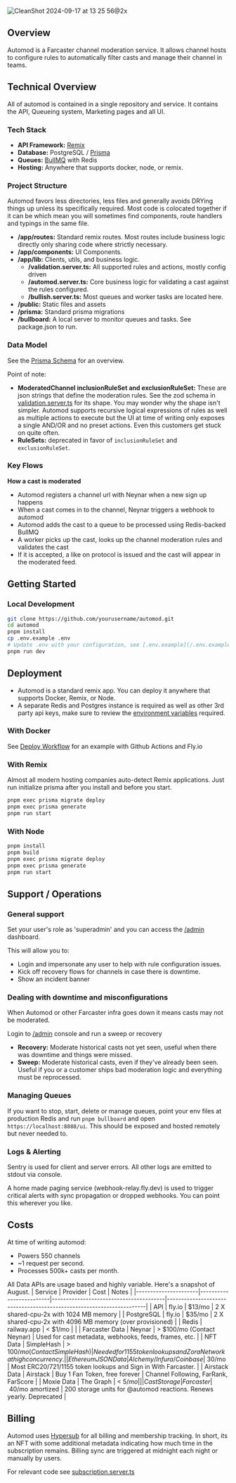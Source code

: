 ![CleanShot 2024-09-17 at 13 25 56@2x](https://github.com/user-attachments/assets/449a14a6-69c1-4d82-9678-21bb2585d3bb)

## Overview

Automod is a Farcaster channel moderation service. It allows channel hosts to configure rules to automatically filter casts and manage their channel in teams.

## Technical Overview

All of automod is contained in a single repository and service. It contains the API, Queueing system, Marketing pages and all UI.

### Tech Stack

- **API Framework:** [Remix](https://remix.run)
- **Database:** PostgreSQL / [Prisma](https://www.prisma.io)
- **Queues:** [BullMQ](https://docs.bullmq.io/) with Redis
- **Hosting:** Anywhere that supports docker, node, or remix.

### Project Structure

Automod favors less directories, less files and generally avoids DRYing things up unless its specifically required. Most code is colocated together if it can be which mean you will sometimes find components, route handlers and typings in the same file.

- **/app/routes:** Standard remix routes. Most routes include business logic directly only sharing code where strictly necessary.
- **/app/components:** UI Components.
- **/app/lib:** Clients, utils, and business logic.
  - **/validation.server.ts:** All supported rules and actions, mostly config driven
  - **/automod.server.ts:** Core business logic for validating a cast against the rules configured.
  - **/bullish.server.ts:** Most queues and worker tasks are located here.
- **/public:** Static files and assets
- **/prisma:** Standard prisma migrations
- **/bullboard:** A local server to monitor queues and tasks. See package.json to run.

### Data Model

See the [Prisma Schema](./prisma/schema.prisma) for an overview.

Point of note:

- **ModeratedChannel inclusionRuleSet and exclusionRuleSet:** These are json strings that define the moderation rules. See the zod schema in [validation.server.ts](/app/lib/validation.server.ts) for its shape. You may wonder why the shape isn't simpler. Automod supports recursive logical expressions of rules as well as multiple actions to execute but the UI at time of writing only exposes a single AND/OR and no preset actions. Even this customers get stuck on quite often.
- **RuleSets:** deprecated in favor of `inclusionRuleSet` and `exclusionRuleSet`.

### Key Flows

**How a cast is moderated**

- Automod registers a channel url with Neynar when a new sign up happens
- When a cast comes in to the channel, Neynar triggers a webhook to automod
- Automod adds the cast to a queue to be processed using Redis-backed BullMQ
- A worker picks up the cast, looks up the channel moderation rules and validates the cast
- If it is accepted, a like on protocol is issued and the cast will appear in the moderated feed.

## Getting Started

### Local Development

```sh
git clone https://github.com/yourusername/automod.git
cd automod
pnpm install
cp .env.example .env
# Update .env with your configuration, see [.env.example](/.env.example) for instructions
pnpm run dev
```

## Deployment

- Automod is a standard remix app. You can deploy it anywhere that supports Docker, Remix, or Node.
- A separate Redis and Postgres instance is required as well as other 3rd party api keys, make sure to review the [environment variables](/.env.example) required.

### With Docker

See [Deploy Workflow](.github/workflows/deploy.yml) for an example with Github Actions and Fly.io

### With Remix

Almost all modern hosting companies auto-detect Remix applications. Just run initialize prisma after you install and before you start.

```sh
pnpm exec prisma migrate deploy
pnpm exec prisma generate
pnpm run start
```

### With Node

```sh
pnpm install
pnpm build
pnpm exec prisma migrate deploy
pnpm exec prisma generate
pnpm run start
```

## Support / Operations

### General support

Set your user's role as 'superadmin' and you can access the [/admin](https://automod.sh/~/admin) dashboard.

This will allow you to:

- Login and impersonate any user to help with rule configuration issues.
- Kick off recovery flows for channels in case there is downtime.
- Show an incident banner

### Dealing with downtime and misconfigurations

When Automod or other Farcaster infra goes down it means casts may not be moderated.

Login to [/admin](https://automod.sh/~/admin) console and run a sweep or recovery

- **Recovery:** Moderate historical casts not yet seen, useful when there was downtime and things were missed.
- **Sweep:** Moderate historical casts, even if they've already been seen. Useful if you or a customer ships bad moderation logic and everything must be reprocessed.

### Managing Queues

If you want to stop, start, delete or manage queues, point your env files at production Redis and run `pnpm bullboard` and open `https://localhost:8888/ui`. This should be exposed and hosted remotely but never needed to.

### Logs & Alerting

Sentry is used for client and server errors. All other logs are emitted to stdout via console.

A home made paging service (webhook-relay.fly.dev) is used to trigger critical alerts with sync propagation or dropped webhooks. You can point this wherever you like.

## Costs

At time of writing automod:

- Powers 550 channels
- ~1 request per second.
- Processes 500k+ casts per month.

All Data APIs are usage based and highly variable. Here's a snapshot of August.
| Service | Provider | Cost | Notes |
|----------------------|-------------------------|----------------------------------------|----------------------------------------------------------------------|
| API | fly.io | $13/mo | 2 X shared-cpu-2x with 1024 MB memory |
| PostgreSQL | fly.io | $35/mo | 2 X shared-cpu-2x with 4096 MB memory (over provisioned) |
| Redis | railway.app | < $1/mo | |
| Farcaster Data | Neynar | > $100/mo (Contact Neynar) | Used for cast metadata, webhooks, feeds, frames, etc. |
| NFT Data | SimpleHash | > $100/mo (Contact SimpleHash) | Needed for 1155 token lookups and Zora Network at high concurrency. |
| Ethereum JSON Data | Alchemy/Infura/Coinbase | ~$30/mo | Most ERC20/721/1155 token lookups and Sign in With Farcaster. |
| Airstack Data | Airstack | Buy 1 Fan Token, free forever | Channel Following, FarRank, FarScore |
| Moxie Data | The Graph | < $5/mo | |
| Cast Storage | Farcaster | ~$40/mo amortized | 200 storage units for @automod reactions. Renews yearly. Deprecated |

## Billing

Automod uses [Hypersub](https://hypersub.withfabric.xyz/) for all billing and membership tracking. In short, its an NFT with some additional metadata indicating how much time in the subscription remains. Billing sync are triggered at midnight each night or manually by users.

For relevant code see [subscription.server.ts](/app/lib/subscription.server.ts)
